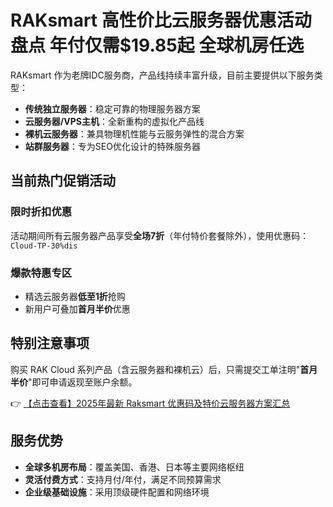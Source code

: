 # RAKsmart 高性价比云服务器优惠活动盘点 年付仅需$19.85起 全球机房任选

RAKsmart 作为老牌IDC服务商，产品线持续丰富升级，目前主要提供以下服务类型：
- **传统独立服务器**：稳定可靠的物理服务器方案
- **云服务器/VPS主机**：全新重构的虚拟化产品线
- **裸机云服务器**：兼具物理机性能与云服务弹性的混合方案
- **站群服务器**：专为SEO优化设计的特殊服务器

## 当前热门促销活动

### 限时折扣优惠
活动期间所有云服务器产品享受**全场7折**（年付特价套餐除外），使用优惠码：  
`Cloud-TP-30%dis`

### 爆款特惠专区
- 精选云服务器**低至1折**抢购
- 新用户可叠加**首月半价**优惠

## 特别注意事项
购买 RAK Cloud 系列产品（含云服务器和裸机云）后，只需提交工单注明"**首月半价**"即可申请返现至账户余额。

👉 [【点击查看】2025年最新 Raksmart 优惠码及特价云服务器方案汇总](https://bit.ly/raksmart)

## 服务优势
- **全球多机房布局**：覆盖美国、香港、日本等主要网络枢纽
- **灵活付费方式**：支持月付/年付，满足不同预算需求
- **企业级基础设施**：采用顶级硬件配置和网络环境